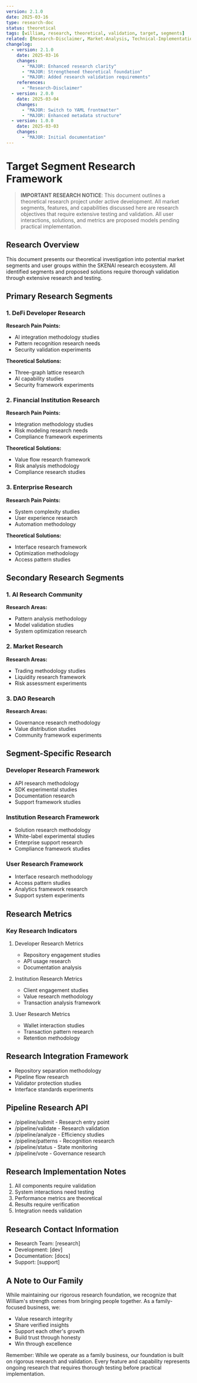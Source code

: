 ```yaml
---
version: 2.1.0
date: 2025-03-16
type: research-doc
status: theoretical
tags: [william, research, theoretical, validation, target, segments]
related: [Research-Disclaimer, Market-Analysis, Technical-Implementation]
changelog:
  - version: 2.1.0
    date: 2025-03-16
    changes:
      - "MAJOR: Enhanced research clarity"
      - "MAJOR: Strengthened theoretical foundation"
      - "MAJOR: Added research validation requirements"
    references:
      - "Research-Disclaimer"
  - version: 2.0.0
    date: 2025-03-04
    changes:
      - "MAJOR: Switch to YAML frontmatter"
      - "MAJOR: Enhanced metadata structure"
  - version: 1.0.0
    date: 2025-03-03
    changes:
      - "MAJOR: Initial documentation"
---
```


# Target Segment Research Framework

> **IMPORTANT RESEARCH NOTICE**: This document outlines a theoretical research project under active development. All market segments, features, and capabilities discussed here are research objectives that require extensive testing and validation. All user interactions, solutions, and metrics are proposed models pending practical implementation.

## Research Overview

This document presents our theoretical investigation into potential market segments and user groups within the SKENAI research ecosystem. All identified segments and proposed solutions require thorough validation through extensive research and testing.

## Primary Research Segments

### 1. DeFi Developer Research
**Research Pain Points:**
- AI integration methodology studies
- Pattern recognition research needs
- Security validation experiments

**Theoretical Solutions:**
- Three-graph lattice research
- AI capability studies
- Security framework experiments

### 2. Financial Institution Research
**Research Pain Points:**
- Integration methodology studies
- Risk modeling research needs
- Compliance framework experiments

**Theoretical Solutions:**
- Value flow research framework
- Risk analysis methodology
- Compliance research studies

### 3. Enterprise Research
**Research Pain Points:**
- System complexity studies
- User experience research
- Automation methodology

**Theoretical Solutions:**
- Interface research framework
- Optimization methodology
- Access pattern studies

## Secondary Research Segments

### 1. AI Research Community
**Research Areas:**
- Pattern analysis methodology
- Model validation studies
- System optimization research

### 2. Market Research
**Research Areas:**
- Trading methodology studies
- Liquidity research framework
- Risk assessment experiments

### 3. DAO Research
**Research Areas:**
- Governance research methodology
- Value distribution studies
- Community framework experiments

## Segment-Specific Research

### Developer Research Framework
- API research methodology
- SDK experimental studies
- Documentation research
- Support framework studies

### Institution Research Framework
- Solution research methodology
- White-label experimental studies
- Enterprise support research
- Compliance framework studies

### User Research Framework
- Interface research methodology
- Access pattern studies
- Analytics framework research
- Support system experiments

## Research Metrics

### Key Research Indicators
1. Developer Research Metrics
   - Repository engagement studies
   - API usage research
   - Documentation analysis

2. Institution Research Metrics
   - Client engagement studies
   - Value research methodology
   - Transaction analysis framework

3. User Research Metrics
   - Wallet interaction studies
   - Transaction pattern research
   - Retention methodology

## Research Integration Framework
- Repository separation methodology
- Pipeline flow research
- Validator protection studies
- Interface standards experiments

## Pipeline Research API
- /pipeline/submit - Research entry point
- /pipeline/validate - Research validation
- /pipeline/analyze - Efficiency studies
- /pipeline/patterns - Recognition research
- /pipeline/status - State monitoring
- /pipeline/vote - Governance research

## Research Implementation Notes
1. All components require validation
2. System interactions need testing
3. Performance metrics are theoretical
4. Results require verification
5. Integration needs validation

## Research Contact Information
- Research Team: [research]
- Development: [dev]
- Documentation: [docs]
- Support: [support]

## A Note to Our Family

While maintaining our rigorous research foundation, we recognize that William's strength comes from bringing people together. As a family-focused business, we:
- Value research integrity
- Share verified insights
- Support each other's growth
- Build trust through honesty
- Win through excellence

Remember: While we operate as a family business, our foundation is built on rigorous research and validation. Every feature and capability represents ongoing research that requires thorough testing before practical implementation.